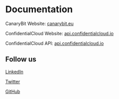 # Documentation

CanaryBit Website: [canarybit.eu](https://canarybit.eu)

ConfidentialCloud Website: [api.confidentialcloud.io](https://api.confidentialcloud.io)

ConfidentialCloud API: [api.confidentialcloud.io](https://api.confidentialcloud.io)

## Follow us

[LinkedIn](https://www.linkedin.com/company/canarybit/)

[Twitter](https://twitter.com/canarybit)

[GitHub](https://github.com/canarybit)
